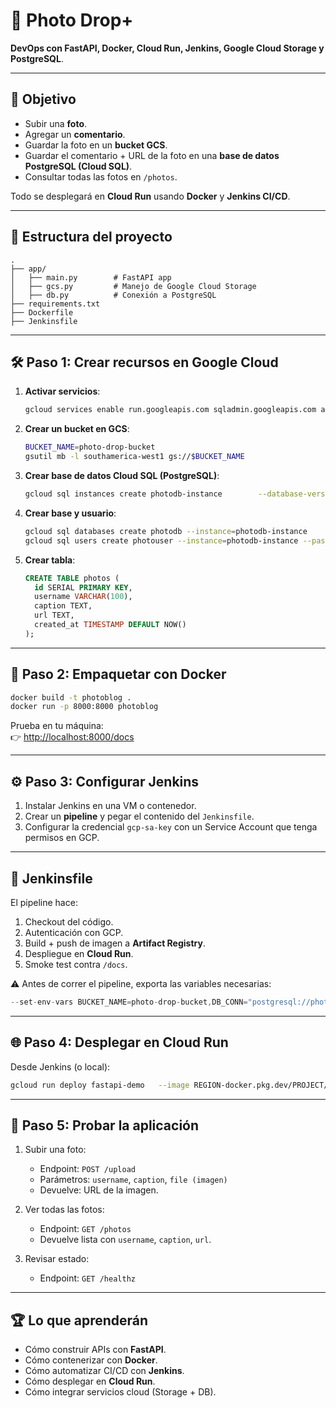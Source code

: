 # 📸 Photo Drop+  
**DevOps con FastAPI, Docker, Cloud Run, Jenkins, Google Cloud Storage y PostgreSQL**.  

---

## 🚀 Objetivo
- Subir una **foto**.  
- Agregar un **comentario**.  
- Guardar la foto en un **bucket GCS**.  
- Guardar el comentario + URL de la foto en una **base de datos PostgreSQL (Cloud SQL)**.  
- Consultar todas las fotos en `/photos`.  

Todo se desplegará en **Cloud Run** usando **Docker** y **Jenkins CI/CD**.  

---

## 📂 Estructura del proyecto
```
.
├── app/
│   ├── main.py        # FastAPI app
│   ├── gcs.py         # Manejo de Google Cloud Storage
│   ├── db.py          # Conexión a PostgreSQL
├── requirements.txt
├── Dockerfile
├── Jenkinsfile
```

---

## 🛠️ Paso 1: Crear recursos en Google Cloud

1. **Activar servicios**:
   ```bash
   gcloud services enable run.googleapis.com sqladmin.googleapis.com artifactregistry.googleapis.com
   ```

2. **Crear un bucket en GCS**:
   ```bash
   BUCKET_NAME=photo-drop-bucket
   gsutil mb -l southamerica-west1 gs://$BUCKET_NAME
   ```

3. **Crear base de datos Cloud SQL (PostgreSQL)**:
   ```bash
   gcloud sql instances create photodb-instance        --database-version=POSTGRES_15        --tier=db-f1-micro        --region=southamerica-west1
   ```

4. **Crear base y usuario**:
   ```bash
   gcloud sql databases create photodb --instance=photodb-instance
   gcloud sql users create photouser --instance=photodb-instance --password=PhotoPass123
   ```

5. **Crear tabla**:
   ```sql
   CREATE TABLE photos (
     id SERIAL PRIMARY KEY,
     username VARCHAR(100),
     caption TEXT,
     url TEXT,
     created_at TIMESTAMP DEFAULT NOW()
   );
   ```

---

## 🐳 Paso 2: Empaquetar con Docker

```bash
docker build -t photoblog .
docker run -p 8000:8000 photoblog
```

Prueba en tu máquina:  
👉 [http://localhost:8000/docs](http://localhost:8000/docs)  

---

## ⚙️ Paso 3: Configurar Jenkins

1. Instalar Jenkins en una VM o contenedor.  
2. Crear un **pipeline** y pegar el contenido del `Jenkinsfile`.  
3. Configurar la credencial `gcp-sa-key` con un Service Account que tenga permisos en GCP.  

---

## 🤖 Jenkinsfile

El pipeline hace:
1. Checkout del código.  
2. Autenticación con GCP.  
3. Build + push de imagen a **Artifact Registry**.  
4. Despliegue en **Cloud Run**.  
5. Smoke test contra `/docs`.  

⚠️ Antes de correr el pipeline, exporta las variables necesarias:  
```groovy
--set-env-vars BUCKET_NAME=photo-drop-bucket,DB_CONN="postgresql://photouser:PhotoPass123@/photodb?host=/cloudsql/PROJECT:REGION:photodb-instance"
```

---

## 🌐 Paso 4: Desplegar en Cloud Run

Desde Jenkins (o local):
```bash
gcloud run deploy fastapi-demo   --image REGION-docker.pkg.dev/PROJECT/apps/fastapi-demo:latest   --platform managed   --region southamerica-west1   --allow-unauthenticated   --port 8000   --set-env-vars BUCKET_NAME=photo-drop-bucket,DB_CONN="postgresql://photouser:PhotoPass123@/photodb?host=/cloudsql/PROJECT:REGION:photodb-instance"
```

---

## 🎉 Paso 5: Probar la aplicación

1. Subir una foto:  
   - Endpoint: `POST /upload`  
   - Parámetros: `username`, `caption`, `file (imagen)`  
   - Devuelve: URL de la imagen.  

2. Ver todas las fotos:  
   - Endpoint: `GET /photos`  
   - Devuelve lista con `username`, `caption`, `url`.  

3. Revisar estado:  
   - Endpoint: `GET /healthz`  

---

## 🏆 Lo que aprenderán
- Cómo construir APIs con **FastAPI**.  
- Cómo contenerizar con **Docker**.  
- Cómo automatizar CI/CD con **Jenkins**.  
- Cómo desplegar en **Cloud Run**.  
- Cómo integrar servicios cloud (Storage + DB).  
